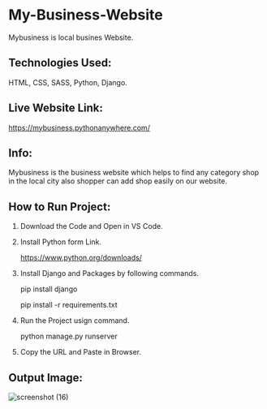 # My-Business-Website

Mybusiness is local busines Website.
 
## Technologies Used:

HTML, CSS, SASS, Python, Django.

## Live Website Link:

https://mybusiness.pythonanywhere.com/

## Info:

Mybusiness is the business website which helps to find any category shop in the local city also shopper can add shop easily on our website.

## How to Run Project:

1. Download the Code and Open in VS Code.
2. Install Python form Link.

    https://www.python.org/downloads/ 
   
4. Install Django and Packages by following commands.

     pip install django

     pip install -r requirements.txt

5. Run the Project usign command.

     python manage.py runserver

6. Copy the URL and Paste in Browser. 


## Output Image:
![screenshot (16)](https://github.com/rohanmr/My-Business-Website/assets/122428641/2e38d568-b8f6-42bd-b189-2b851f04d54c)

